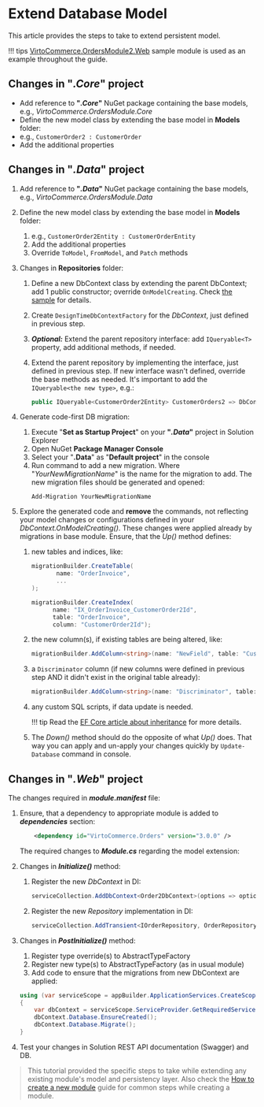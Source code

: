 # Extend Database Model

This article provides the steps to take to extend persistent model.

!!! tips
    [VirtoCommerce.OrdersModule2.Web](https://github.com/VirtoCommerce/vc-module-order/tree/master/samples/VirtoCommerce.OrdersModule2.Web) sample module is used as an example throughout the guide. 

## Changes in "_.Core_" project
- Add reference to **"_.Core_"** NuGet package containing the base models, e.g., _VirtoCommerce.OrdersModule.Core_
- Define the new model class by extending the base model in **Models** folder:
- e.g., `CustomerOrder2 : CustomerOrder` 
- Add the additional properties

## Changes in "_.Data_" project
1. Add reference to **"_.Data_"** NuGet package containing the base models, e.g., _VirtoCommerce.OrdersModule.Data_
1. Define the new model class by extending the base model in **Models** folder:

    1. e.g., `CustomerOrder2Entity : CustomerOrderEntity` 
    1. Add the additional properties
    1. Override `ToModel`, `FromModel`, and `Patch` methods

1. Changes in **Repositories** folder:
    1. Define a new DbContext class by extending the parent DbContext; add 1 public constructor; override `OnModelCreating`. Check [the sample](https://github.com/VirtoCommerce/vc-module-order/blob/release/3.0.0/samples/VirtoCommerce.OrdersModule2.Web/Repositories/Order2DbContext.cs) for details.
    1. Create `DesignTimeDbContextFactory` for the _DbContext_, just defined in previous step.
    1. **_Optional:_** Extend the parent repository interface: add `IQueryable<T>` property, add additional methods, if needed.
    1. Extend the parent repository by implementing the interface, just defined in previous step. If new interface wasn't defined, override the base methods as needed. It's important to add the `IQueryable<the new type>`, e.g.:

        ```csharp
        public IQueryable<CustomerOrder2Entity> CustomerOrders2 => DbContext.Set<CustomerOrder2Entity>();
        ```
   
1. Generate code-first DB migration:
    1. Execute "**Set as Startup Project**" on your **"_.Data_"** project in Solution Explorer
    2. Open NuGet **Package Manager Console**
    3. Select your "**.Data**" as "**Default project**" in the console
    4. Run command to add a new migration. Where "_YourNewMigrationName_" is the name for the migration to add. The new migration files should be generated and opened:
        ```console
        Add-Migration YourNewMigrationName
        ```

5. Explore the generated code and **remove** the commands, not reflecting your model changes or configurations defined in your _DbContext.OnModelCreating()_. These changes were applied already by migrations in base module. Ensure, that the _Up()_ method defines:

    1. new tables and indices, like:

        ```cs
        migrationBuilder.CreateTable(
               name: "OrderInvoice",
               ...
        );

        migrationBuilder.CreateIndex(
              name: "IX_OrderInvoice_CustomerOrder2Id",
              table: "OrderInvoice",
              column: "CustomerOrder2Id");
        ```

    1. the new column(s), if existing tables are being altered, like:

        ```csharp
        migrationBuilder.AddColumn<string>(name: "NewField", table: "CustomerOrder", maxLength: 128, nullable: true);
        ```

    1. a `Discriminator` column (if new columns were defined in previous step AND it didn't exist in the original table already):

        ```csharp
        migrationBuilder.AddColumn<string>(name: "Discriminator", table: "CustomerOrder", nullable: false, maxLength: 128, defaultValue: "CustomerOrder2Entity");
        ```

    1. any custom SQL scripts, if data update is needed.

        !!! tip
            Read the [EF Core article about inheritance](https://docs.microsoft.com/en-us/ef/core/modeling/inheritance) for more details.

    1. The _Down()_ method should do the opposite of what _Up()_ does. That way you can apply and un-apply your changes quickly by `Update-Database` command in console.

## Changes in "_.Web_" project
The changes required in **_module.manifest_** file:

1. Ensure, that a dependency to appropriate module is added to **_dependencies_** section:
    ```xml
        <dependency id="VirtoCommerce.Orders" version="3.0.0" />
    ```

    The required changes to **_Module.cs_** regarding the model extension:

1. Changes in **_Initialize()_** method:
    1. Register the new _DbContext_ in DI:
        ```csharp
        serviceCollection.AddDbContext<Order2DbContext>(options => options.UseSqlServer(configuration.GetConnectionString("VirtoCommerce")));
        ```
    1. Register the new _Repository_ implementation in DI:
        ```csharp
        serviceCollection.AddTransient<IOrderRepository, OrderRepository2>();
        ```

1. Changes in **_PostInitialize()_** method:
    1. Register type override(s) to AbstractTypeFactory
    1. Register new type(s) to AbstractTypeFactory (as in usual module)
    1. Add code to ensure that the migrations from new DbContext are applied:
    ```csharp
    using (var serviceScope = appBuilder.ApplicationServices.CreateScope())
    {
        var dbContext = serviceScope.ServiceProvider.GetRequiredService<Order2DbContext>();
        dbContext.Database.EnsureCreated();
        dbContext.Database.Migrate();
    }
    ```

1. Test your changes in  Solution REST API documentation (Swagger) and DB.


> This tutorial provided the specific steps to take while extending any existing module's model and persistency layer. Also check the [How to create a new module](../developer-guide/create-new-module.md) guide for common steps while creating a module.
